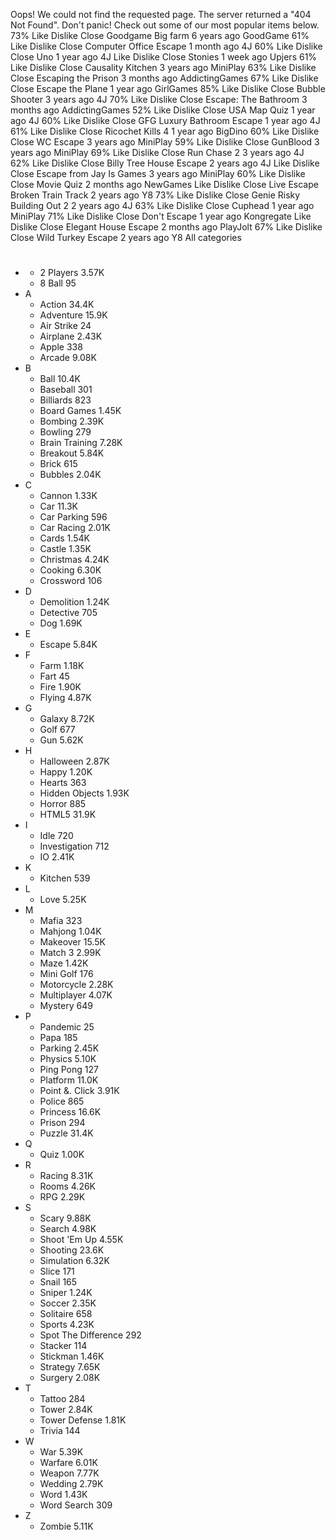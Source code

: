 Oops! We could not find the requested page. The server returned a "404 Not Found". Don't panic! Check out some of our most popular items below. 73% Like Dislike Close Goodgame Big farm 6 years ago GoodGame 61% Like Dislike Close Computer Office Escape 1 month ago 4J 60% Like Dislike Close Uno 1 year ago 4J Like Dislike Close Stonies 1 week ago Upjers 61% Like Dislike Close Causality Kitchen 3 years ago MiniPlay 63% Like Dislike Close Escaping the Prison 3 months ago AddictingGames 67% Like Dislike Close Escape the Plane 1 year ago GirlGames 85% Like Dislike Close Bubble Shooter 3 years ago 4J 70% Like Dislike Close Escape: The Bathroom 3 months ago AddictingGames 52% Like Dislike Close USA Map Quiz 1 year ago 4J 60% Like Dislike Close GFG Luxury Bathroom Escape 1 year ago 4J 61% Like Dislike Close Ricochet Kills 4 1 year ago BigDino 60% Like Dislike Close WC Escape 3 years ago MiniPlay 59% Like Dislike Close GunBlood 3 years ago MiniPlay 69% Like Dislike Close Run Chase 2 3 years ago 4J 62% Like Dislike Close Billy Tree House Escape 2 years ago 4J Like Dislike Close Escape from Jay Is Games 3 years ago MiniPlay 60% Like Dislike Close Movie Quiz 2 months ago NewGames Like Dislike Close Live Escape Broken Train Track 2 years ago Y8 73% Like Dislike Close Genie Risky Building Out 2 2 years ago 4J 63% Like Dislike Close Cuphead 1 year ago MiniPlay 71% Like Dislike Close Don't Escape 1 year ago Kongregate Like Dislike Close Elegant House Escape 2 months ago PlayJolt 67% Like Dislike Close Wild Turkey Escape 2 years ago Y8 All categories

*   #
    *   2 Players 3.57K
    *   8 Ball 95
*   A
    *   Action 34.4K
    *   Adventure 15.9K
    *   Air Strike 24
    *   Airplane 2.43K
    *   Apple 338
    *   Arcade 9.08K
*   B
    *   Ball 10.4K
    *   Baseball 301
    *   Billiards 823
    *   Board Games 1.45K
    *   Bombing 2.39K
    *   Bowling 279
    *   Brain Training 7.28K
    *   Breakout 5.84K
    *   Brick 615
    *   Bubbles 2.04K
*   C
    *   Cannon 1.33K
    *   Car 11.3K
    *   Car Parking 596
    *   Car Racing 2.01K
    *   Cards 1.54K
    *   Castle 1.35K
    *   Christmas 4.24K
    *   Cooking 6.30K
    *   Crossword 106
*   D
    *   Demolition 1.24K
    *   Detective 705
    *   Dog 1.69K
*   E
    *   Escape 5.84K
*   F
    *   Farm 1.18K
    *   Fart 45
    *   Fire 1.90K
    *   Flying 4.87K
*   G
    *   Galaxy 8.72K
    *   Golf 677
    *   Gun 5.62K
*   H
    *   Halloween 2.87K
    *   Happy 1.20K
    *   Hearts 363
    *   Hidden Objects 1.93K
    *   Horror 885
    *   HTML5 31.9K
*   I
    *   Idle 720
    *   Investigation 712
    *   IO 2.41K
*   K
    *   Kitchen 539
*   L
    *   Love 5.25K
*   M
    *   Mafia 323
    *   Mahjong 1.04K
    *   Makeover 15.5K
    *   Match 3 2.99K
    *   Maze 1.42K
    *   Mini Golf 176
    *   Motorcycle 2.28K
    *   Multiplayer 4.07K
    *   Mystery 649
*   P
    *   Pandemic 25
    *   Papa 185
    *   Parking 2.45K
    *   Physics 5.10K
    *   Ping Pong 127
    *   Platform 11.0K
    *   Point &. Click 3.91K
    *   Police 865
    *   Princess 16.6K
    *   Prison 294
    *   Puzzle 31.4K
*   Q
    *   Quiz 1.00K
*   R
    *   Racing 8.31K
    *   Rooms 4.26K
    *   RPG 2.29K
*   S
    *   Scary 9.88K
    *   Search 4.98K
    *   Shoot 'Em Up 4.55K
    *   Shooting 23.6K
    *   Simulation 6.32K
    *   Slice 171
    *   Snail 165
    *   Sniper 1.24K
    *   Soccer 2.35K
    *   Solitaire 658
    *   Sports 4.23K
    *   Spot The Difference 292
    *   Stacker 114
    *   Stickman 1.46K
    *   Strategy 7.65K
    *   Surgery 2.08K
*   T
    *   Tattoo 284
    *   Tower 2.84K
    *   Tower Defense 1.81K
    *   Trivia 144
*   W
    *   War 5.39K
    *   Warfare 6.01K
    *   Weapon 7.77K
    *   Wedding 2.79K
    *   Word 1.43K
    *   Word Search 309
*   Z
    *   Zombie 5.11K